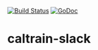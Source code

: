 [![Build Status](https://travis-ci.org/frenchdev/caltrain-slack.svg)](https://travis-ci.org/frenchdev/caltrain-slack)
[![GoDoc](https://godoc.org/github.com/frenchdev/caltrain-slack?status.svg)](https://godoc.org/github.com/frenchdev/caltrain-slack)

# caltrain-slack
